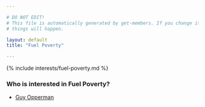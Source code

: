 ```yaml
---

# DO NOT EDIT!
# This file is automatically generated by get-members. If you change it, bad
# things will happen.

layout: default
title: "Fuel Poverty"

---
```


{% include interests/fuel-poverty.md %}

### Who is interested in Fuel Poverty?


* [Guy Opperman](members/guy-opperman.html)
